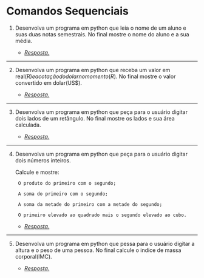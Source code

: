 # Comandos Sequenciais

1. Desenvolva um programa em python que leia o nome de um aluno e suas duas notas semestrais. No final mostre o nome do aluno e a sua média.

    * [*Resposta.*](exercicio_1.py)

---

2. Desenvolva um programa em python que receba um valor em real(R$) e a cotação do dolar no momento(R$). No final mostre o valor convertido em dolar(US$).  
    
    * [*Resposta.*](exercicio_2.py)

---

3. Desenvolva um programa em python que peça para o usuário digitar dois lados de um retângulo. No final mostre os lados e sua área calculada.

    * [*Resposta.*](exercicio_3.py)

---

4. Desenvolva um programa em python que peça para o usuário digitar dois números inteiros. 

    Calcule e mostre: 

        O produto do primeiro com o segundo;

        A soma do primeiro com o segundo;

        A soma da metade do primeiro com a metade do segundo;

        O primeiro elevado ao quadrado mais o segundo elevado ao cubo.

    * [*Resposta.*](exercicio_4.py)

---

5. Desenvolva um programa em python que pessa para o usuário digitar a altura e o peso de uma pessoa. No final calcule o indice de massa corporal(IMC).

    * [*Resposta.*](exercicio_5.py)
    